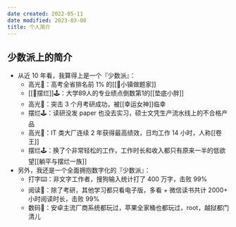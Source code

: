 ```yaml
---
date created: 2022-05-11
date modified: 2023-03-08
title: 个人简介
---
```


## 少数派上的简介

- 从近 10 年看，我算得上是一个『少数派』：
	- 高光🔦：高考全省排名前 1% 的[[🐤小镇做题家]]
	- [[🐤摆烂]]🕹：大学89人的专业绩点倒数第1的[[垫底小胖]]
	- 高光🔦：突击 3 个月考研成功，被[[幸运女神]]临幸
	- 摆烂🕹：读研没发 paper 也没去实习，硕士文凭生产流水线上的不合格产品
	- 高光🔦：IT 类大厂连续 2 年获得最高绩效，日均工作 14 小时，人称[[卷王]]
	- 摆烂🕹：换了个非常轻松的工作，工作时长和收入都只有原来一半的低欲望[[躺平与摆烂一族]]
- 另外，我还是一个全面拥抱数字化的『少数派』：
	- 打字⌨️：非文字工作者，搜狗输入统计打了 400 万字，击败 99%
	- 阅读📖：除了考研，其他学习都只看电子版，多看 + 微信读书共计 2000+ 小时阅读时长，击败 99%
	- 数码📱：安卓主流厂商系统都玩过，苹果全家桶也都玩过，root，越狱都门清儿
